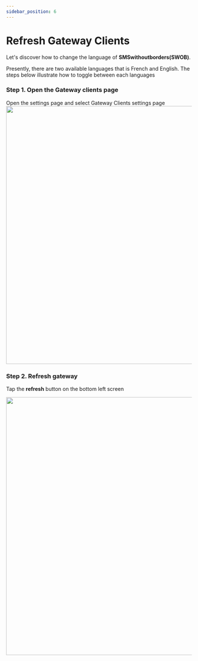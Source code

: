 ```yaml
---
sidebar_position: 6
---
```

# Refresh Gateway Clients 

Let's discover how to change the language of  **SMSwithoutborders(SWOB)**.

Presently, there are two available languages that is French and English. The steps below illustrate how to toggle between each languages

### Step 1.  Open the Gateway clients page 
 Open the settings page and select Gateway Clients settings page
<img src="/img/settings .png" height="700" />
 

### Step 2. Refresh gateway

Tap the **refresh** button on the bottom left screen 

<img src="/img/gatewayClient.png" height="700" />
